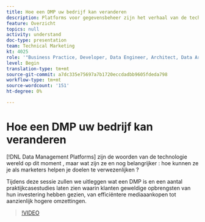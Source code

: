 ```yaml
---
title: Hoe een DMP uw bedrijf kan veranderen
description: Platforms voor gegevensbeheer zijn het verhaal van de technologische wereld op dit moment, maar wat zijn ze en nog belangrijker, hoe kunnen ze je als marketers helpen je doelen te realiseren? Tijdens deze sessie zullen we uitleggen wat een DMP is en een aantal praktijkcasestudies laten zien waarin klanten geweldige opbrengsten van hun investering hebben gezien, van efficiëntere mediaaankopen tot aanzienlijk hogere omzettingen.
feature: Overzicht
topics: null
activity: understand
doc-type: presentation
team: Technical Marketing
kt: 4025
role: '"Business Practice, Developer, Data Engineer, Architect, Data Architect, Administrator, Leader"'
level: Begin
translation-type: tm+mt
source-git-commit: a7dc335e75697a7b1720eccdadbb9605fdeda798
workflow-type: tm+mt
source-wordcount: '151'
ht-degree: 0%

---
```



# Hoe een DMP uw bedrijf kan veranderen

[!DNL Data Management Platforms] zijn de woorden van de technologie wereld op dit moment , maar wat zijn ze en nog belangrijker : hoe kunnen ze je als marketers helpen je doelen te verwezenlijken ?

Tijdens deze sessie zullen we uitleggen wat een DMP is en een aantal praktijkcasestudies laten zien waarin klanten geweldige opbrengsten van hun investering hebben gezien, van efficiëntere mediaaankopen tot aanzienlijk hogere omzettingen.

>[!VIDEO](https://video.tv.adobe.com/v/29770/?quality=12)
